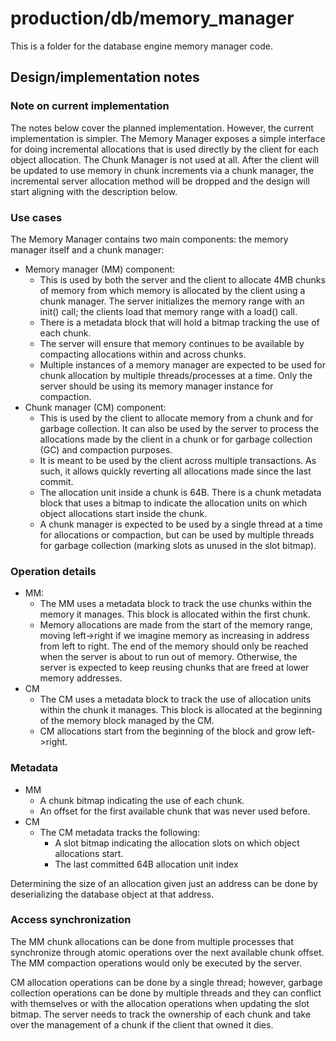 # production/db/memory_manager
This is a folder for the database engine memory manager code.

## Design/implementation notes

### Note on current implementation

The notes below cover the planned implementation. However, the current implementation is simpler. The Memory Manager exposes a simple interface for doing incremental allocations that is used directly by the client for each object allocation. The Chunk Manager is not used at all. After the client will be updated to use memory in chunk increments via a chunk manager, the incremental server allocation method will be dropped and the design will start aligning with the description below.

### Use cases

The Memory Manager contains two main components: the memory manager itself and a chunk manager:

* Memory manager (MM) component:
  * This is used by both the server and the client to allocate 4MB chunks of memory from which memory is allocated by the client using a chunk manager. The server initializes the memory range with an init() call; the clients load that memory range with a load() call.
  * There is a metadata block that will hold a bitmap tracking the use of each chunk.
  * The server will ensure that memory continues to be available by compacting allocations within and across chunks.
  * Multiple instances of a memory manager are expected to be used for chunk allocation by multiple threads/processes at a time. Only the server should be using its memory manager instance for compaction.
* Chunk manager (CM) component:
  * This is used by the client to allocate memory from a chunk and for garbage collection. It can also be used by the server to process the allocations made by the client in a chunk or for garbage collection (GC) and compaction purposes.
  * It is meant to be used by the client across multiple transactions. As such, it allows quickly reverting all allocations made since the last commit.
  * The allocation unit inside a chunk is 64B. There is a chunk metadata block that uses a bitmap to indicate the allocation units on which object allocations start inside the chunk.
  * A chunk manager is expected to be used by a single thread at a time for allocations or compaction, but can be used by multiple threads for garbage collection (marking slots as unused in the slot bitmap).

### Operation details

* MM:
  * The MM uses a metadata block to track the use chunks within the memory it manages. This block is allocated within the first chunk.
  * Memory allocations are made from the start of the memory range, moving left->right if we imagine memory as increasing in address from left to right. The end of the memory should only be reached when the server is about to run out of memory. Otherwise, the server is expected to keep reusing chunks that are freed at lower memory addresses.
* CM
  * The CM uses a metadata block to track the use of allocation units within the chunk it manages. This block is allocated at the beginning of the memory block managed by the CM.
  * CM allocations start from the beginning of the block and grow left->right.

### Metadata

* MM
  * A chunk bitmap indicating the use of each chunk.
  * An offset for the first available chunk that was never used before.
* CM
  * The CM metadata tracks the following:
    * A slot bitmap indicating the allocation slots on which object allocations start.
    * The last committed 64B allocation unit index

Determining the size of an allocation given just an address can be done by deserializing the database object at that address.

### Access synchronization

The MM chunk allocations can be done from multiple processes that synchronize through atomic operations over the next available chunk offset. The MM compaction operations would only be executed by the server.

CM allocation operations can be done by a single thread; however, garbage collection operations can be done by multiple threads and they can conflict with themselves or with the allocation operations when updating the slot bitmap. The server needs to track the ownership of each chunk and take over the management of a chunk if the client that owned it dies.
